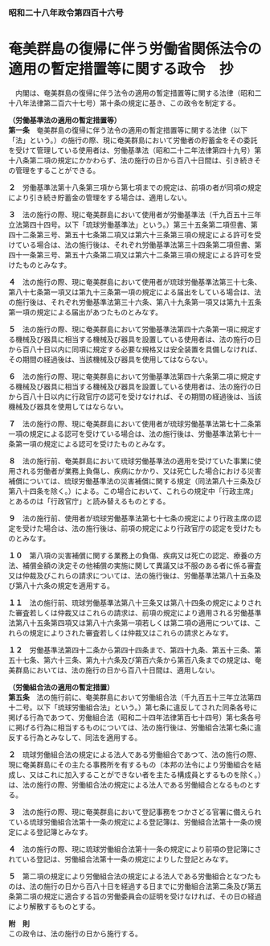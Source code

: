 ### 昭和二十八年政令第四百十六号  
# 奄美群島の復帰に伴う労働省関係法令の適用の暫定措置等に関する政令　抄  
　内閣は、奄美群島の復帰に伴う法令の適用の暫定措置等に関する法律（昭和二十八年法律第二百六十七号）第十条の規定に基き、この政令を制定する。  
  
**（労働基準法の適用の暫定措置等）**  
**第一条**　奄美群島の復帰に伴う法令の適用の暫定措置等に関する法律（以下「法」という。）の施行の際、現に奄美群島において労働者の貯蓄金をその委託を受けて管理している使用者は、労働基準法（昭和二十二年法律第四十九号）第十八条第二項の規定にかかわらず、法の施行の日から百八十日間は、引き続きその管理をすることができる。  
  
**２**　労働基準法第十八条第三項から第七項までの規定は、前項の者が同項の規定により引き続き貯蓄金の管理をする場合は、適用しない。  
  
**３**　法の施行の際、現に奄美群島において使用者が労働基準法（千九百五十三年立法第四十四号。以下「琉球労働基準法」という。）第三十五条第二項但書、第四十二条第三号、第五十七条第二項又は第六十三条第三項の規定による許可を受けている場合は、法の施行後は、それぞれ労働基準法第三十四条第二項但書、第四十一条第三号、第五十六条第二項又は第六十二条第三項の規定による許可を受けたものとみなす。  
  
**４**　法の施行の際、現に奄美群島において使用者が琉球労働基準法第三十七条、第八十七条第一項又は第九十三条第一項の規定による届出をしている場合は、法の施行後は、それぞれ労働基準法第三十六条、第八十九条第一項又は第九十五条第一項の規定による届出があつたものとみなす。  
  
**５**　法の施行の際、現に奄美群島において労働基準法第四十六条第一項に規定する機械及び器具に相当する機械及び器具を設置している使用者は、法の施行の日から百八十日以内に同項に規定する必要な規格又は安全装置を具備しなければ、その期間の経過後は、当該機械及び器具を使用してはならない。  
  
**６**　法の施行の際、現に奄美群島において労働基準法第四十六条第二項に規定する機械及び器具に相当する機械及び器具を設置している使用者は、法の施行の日から百八十日以内に行政官庁の認可を受けなければ、その期間の経過後は、当該機械及び器具を使用してはならない。  
  
**７**　法の施行の際、現に奄美群島において使用者が琉球労働基準法第七十二条第一項の規定による認可を受けている場合は、法の施行後は、労働基準法第七十一条第一項の規定による認可を受けたものとみなす。  
  
**８**　法の施行前、奄美群島において琉球労働基準法の適用を受けていた事業に使用される労働者が業務上負傷し、疾病にかかり、又は死亡した場合における災害補償については、琉球労働基準法の災害補償に関する規定（同法第八十三条及び第八十四条を除く。）による。この場合において、これらの規定中「行政主席」とあるのは「行政官庁」と読み替えるものとする。  
  
**９**　法の施行前、使用者が琉球労働基準法第七十七条の規定により行政主席の認定を受けた場合は、法の施行後は、前項の規定により行政官庁の認定を受けたものとみなす。  
  
**１０**　第八項の災害補償に関する業務上の負傷、疾病又は死亡の認定、療養の方法、補償金額の決定その他補償の実施に関して異議又は不服のある者に係る審査又は仲裁及びこれらの請求については、法の施行後は、労働基準法第八十五条及び第八十六条の規定を適用する。  
  
**１１**　法の施行前、琉球労働基準法第八十三条又は第八十四条の規定によりされた審査若しくは仲裁又はこれらの請求は、前項の規定により適用される労働基準法第八十五条第四項又は第八十六条第一項若しくは第二項の適用については、これらの規定によりされた審査若しくは仲裁又はこれらの請求とみなす。  
  
**１２**　労働基準法第四十二条から第四十四条まで、第四十九条、第五十三条、第五十七条、第六十三条、第九十六条及び第百六条から第百八条までの規定は、奄美群島においては、法の施行の日から百八十日間は、適用しない。  
  
**（労働組合法の適用の暫定措置）**  
**第五条**　法の施行前に、奄美群島において労働組合法（千九百五十三年立法第四十二号。以下「琉球労働組合法」という。）第七条に違反してされた同条各号に掲げる行為であつて、労働組合法（昭和二十四年法律第百七十四号）第七条各号に掲げる行為に相当するものについては、法の施行後は、労働組合法第七条に違反する行為とみなして、同法を適用する。  
  
**２**　琉球労働組合法の規定による法人である労働組合であつて、法の施行の際、現に奄美群島にその主たる事務所を有するもの（本邦の法令により労働組合を結成し、又はこれに加入することができない者を主たる構成員とするものを除く。）は、法の施行の際、労働組合法の規定による法人である労働組合となるものとする。  
  
**３**　法の施行の際、現に奄美群島において登記事務をつかさどる官署に備えられている琉球労働組合法第十一条の規定による登記簿は、労働組合法第十一条の規定による登記簿とみなす。  
  
**４**　法の施行の際、現に琉球労働組合法第十一条の規定により前項の登記簿にされている登記は、労働組合法第十一条の規定によりした登記とみなす。  
  
**５**　第二項の規定により労働組合法の規定による法人である労働組合となつたものは、法の施行の日から百八十日を経過する日までに労働組合法第二条及び第五条第二項の規定に適合する旨の労働委員会の証明を受けなければ、その日の経過により解散するものとする。  
  
**附　則**  
この政令は、法の施行の日から施行する。  
  
